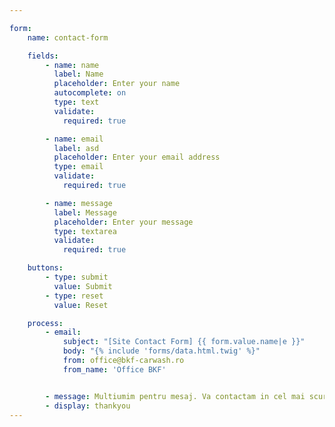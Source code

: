 ```yaml
---

form:
    name: contact-form

    fields:
        - name: name
          label: Name
          placeholder: Enter your name
          autocomplete: on
          type: text
          validate:
            required: true

        - name: email
          label: asd
          placeholder: Enter your email address
          type: email
          validate:
            required: true

        - name: message
          label: Message
          placeholder: Enter your message
          type: textarea
          validate:
            required: true

    buttons:
        - type: submit
          value: Submit
        - type: reset
          value: Reset

    process:
        - email:
            subject: "[Site Contact Form] {{ form.value.name|e }}"
            body: "{% include 'forms/data.html.twig' %}"
            from: office@bkf-carwash.ro
            from_name: 'Office BKF'


        - message: Multiumim pentru mesaj. Va contactam in cel mai scurt timp posibil.
        - display: thankyou
---
```

<div id="map">
          </div>